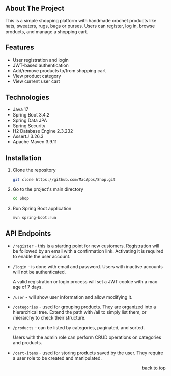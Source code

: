 ## About The Project

This is a simple shopping platform with handmade crochet products like hats, sweaters, rugs, bags or purses. Users can
register,
log in, browse products, and manage a shopping cart.

## Features

- User registration and login
- JWT-based authentication
- Add/remove products to/from shopping cart
- View product category
- View current user cart

## Technologies

- Java 17
- Spring Boot 3.4.2
- Spring Data JPA
- Spring Security
- H2 Database Engine 2.3.232
- AssertJ 3.26.3
- Apache Maven 3.9.11

## Installation

1. Clone the repository
   ```sh
   git clone https://github.com/MacApos/Shop.git
   ```
2. Go to the project's main directory
   ```sh
   cd Shop
   ```
3. Run Spring Boot application
   ```sh
   mvn spring-boot:run
   ```

## API Endpoints

- `/register` - this is a starting point for new customers. Registration will be followed by an email with a
  confirmation link. Activating it is required to enable the user account.
- `/login` - is done with email and password. Users with inactive accounts will not be authenticated.

  A valid registration or login process will set a JWT cookie with a max age of 7 days.
- `/user` - will show user information and allow modifying it.
- `/categories` - used for grouping products. They are organized into a hierarchical tree. Extend the path with /all to
  simply list them, or /hierarchy to check their structure.
- `/products` - can be listed by categories, paginated, and sorted.

  Users with the admin role can perform CRUD operations on categories and products.
- `/cart-items` - used for storing products saved by the user. They require a user role to be created and manipulated.

<p align="right"><a href="#about-the-project">back to top</a></p>